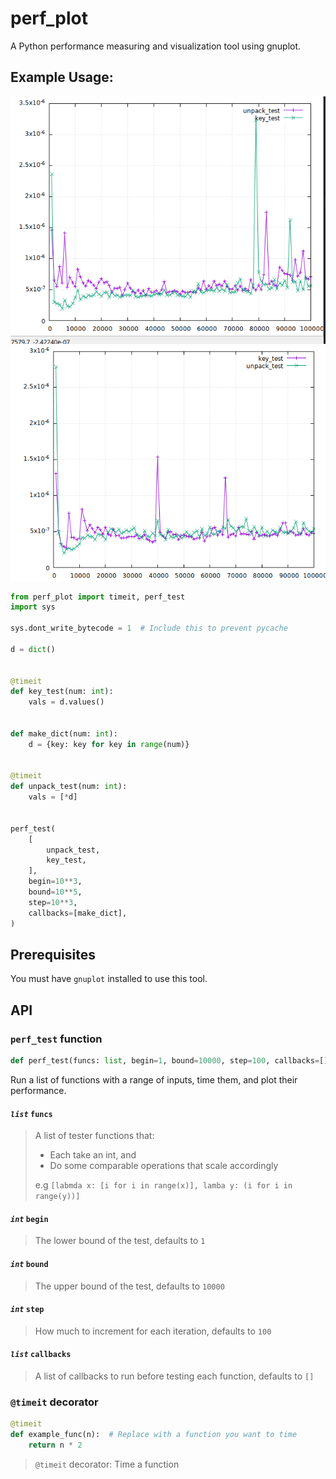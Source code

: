 # perf_plot

A Python performance measuring and visualization tool using gnuplot.

## Example Usage:

![Plot measuring two ways to unpack a dictionary](demo-1.png) ![Plot measuring two ways to unpack a dictionary](demo-2.png)

```python
from perf_plot import timeit, perf_test
import sys

sys.dont_write_bytecode = 1  # Include this to prevent pycache

d = dict()


@timeit
def key_test(num: int):
    vals = d.values()


def make_dict(num: int):
    d = {key: key for key in range(num)}


@timeit
def unpack_test(num: int):
    vals = [*d]


perf_test(
    [
        unpack_test,
        key_test,
    ],
    begin=10**3,
    bound=10**5,
    step=10**3,
    callbacks=[make_dict],
)
```

## Prerequisites

You must have `gnuplot` installed to use this tool.

## API

### `perf_test` function

```python
def perf_test(funcs: list, begin=1, bound=10000, step=100, callbacks=[]):
```

Run a list of functions with a range of inputs, time them, and plot their
performance.

#### _`list`_ **`funcs`**

> A list of tester functions that:
>
> - Each take an int, and
> - Do some comparable operations that scale accordingly
>
> e.g `[labmda x: [i for i in range(x)], lamba y: (i for i in range(y))]`

#### _`int`_ **`begin`**

> The lower bound of the test, defaults to `1`

#### _`int`_ **`bound`**

> The upper bound of the test, defaults to `10000`

#### _`int`_ **`step`**

> How much to increment for each iteration, defaults to `100`

#### _`list`_ **`callbacks`**

> A list of callbacks to run before testing each function, defaults to `[]`

### `@timeit` decorator

```python
@timeit
def example_func(n):  # Replace with a function you want to time
    return n * 2
```

> `@timeit` decorator: Time a function

